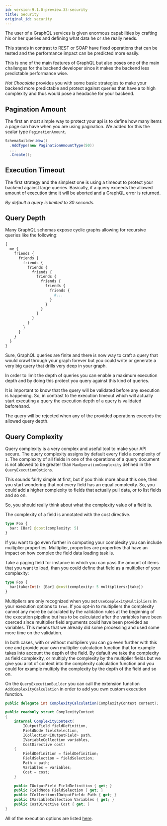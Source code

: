 ```yaml
---
id: version-9.1.0-preview.33-security
title: Security
original_id: security
---
```


The user of a GraphQL services is given enormous capabilities by crafting his or her queries and defining what data he or she really needs.

This stands in contrast to REST or SOAP have fixed operations that can be tested and the performance impact can be predicted more easily.

This is one of the main features of GraphQL but also poses one of the main challenges for the backend developer since it makes the backend less predictable performance wise.

_Hot Chocolate_ provides you with some basic strategies to make your backend more predictable and protect against queries that have a to high complexity and thus would pose a headache for your backend.

## Pagination Amount

The first an most simple way to protect your api is to define how many items a page can have when you are using pagination. We added for this the scalar type `PaginationAmount`.

```csharp
SchemaBuilder.New()
  .AddType(new PaginationAmountType(50))
  ...
  .Create();
```

## Execution Timeout

The first strategy and the simplest one is using a timeout to protect your backend against large queries. Basically, if a query exceeds the allowed amount of execution time it will be aborted and a GraphQL error is returned.

_By default a query is limited to 30 seconds._

## Query Depth

Many GraphQL schemas expose cyclic graphs allowing for recursive queries like the following:

```graphql
{
  me {
    friends {
      friends {
        friends {
          friends {
            friends {
              friends {
                friends {
                  friends {
                    friends {
                      #...
                    }
                  }
                }
              }
            }
          }
        }
      }
    }
  }
}
```

Sure, GraphQL queries are finite and there is now way to craft a query that would crawl through your graph forever but you could write or generate a very big query that drills very deep in your graph.

In order to limit the depth of queries you can enable a maximum execution depth and by doing this protect you query against this kind of queries.

It is important to know that the query will be validated before any execution is happening. So, in contrast to the execution timeout which will actually start executing a query the execution depth of a query is validated beforehand.

The query will be rejected when any of the provided operations exceeds the allowed query depth.

## Query Complexity

Query complexity is a very complex and useful tool to make your API secure. The query complexity assigns by default every field a complexity of `1`. The complexity of all fields in one of the operations of a query document is not allowed to be greater than `MaxOperationComplexity` defined in the `QueryExecutionOptions`.

This sounds fairly simple at first, but if you think more about this one, then you start wondering that not every field has an equal complexity. So, you could add a higher complexity to fields that actually pull data, or to list fields and so on.

So, you should really think about what the complexity value of a field is.

The complexity of a field is annotated with the cost directive.

```graphql
type Foo {
  bar: [Bar] @cost(complexity: 5)
}
```

If you want to go even further in computing your complexity you can include multiplier properties. Multiplier, properties are properties that have an impact on how complex the field data loading task is.

Take a paging field for instance in which you can pass the amount of items that you want to load, than you could define that field as a multiplier of your complexity:

```graphql
type Foo {
  bar(take:Int): [Bar] @cost(complexity: 5 multipliers:[take])
}
```

Multipliers are only recognized when you set `UseComplexityMultipliers` in your execution options to `true`. If you opt-in to multipliers the complexity cannot any more be calculated by the validation rules at the beginning of the execution pipeline but has to be calculated after the variables have been coerced since multiplier field arguments could have been provided as variables. This means that we already did some processing and used some more time on the validation.

In both cases, with or without multipliers you can go even further with this one and provide your own multiplier calculation function that for example takes into account the depth of the field. By default we take the complexity as field complexity, or multiply the complexity by the multiplier fields but we give you a lot of context into the complexity calculation function and you could for example multiply the complexity by the depth of the field and so on.


On the `QueryExecutionBuilder` you can call the extension function `AddComplexityCalculation` in order to add you own custom execution function.

```csharp
public delegate int ComplexityCalculation(ComplexityContext context);

public readonly struct ComplexityContext
{
    internal ComplexityContext(
        IOutputField fieldDefinition,
        FieldNode fieldSelection,
        ICollection<IOutputField> path,
        IVariableCollection variables,
        CostDirective cost)
    {
        FieldDefinition = fieldDefinition;
        FieldSelection = fieldSelection;
        Path = path;
        Variables = variables;
        Cost = cost;
    }

    public IOutputField FieldDefinition { get; }
    public FieldNode FieldSelection { get; }
    public ICollection<IOutputField> Path { get; }
    public IVariableCollection Variables { get; }
    public CostDirective Cost { get; }
}
```

All of the execution options are listed [here](options.md).
